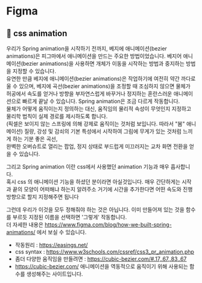 # Figma
## 🍑 css animation


우리가 Spring animation을 시작하기 전까지, 베지에 애니메이션(bezier animations)은 피그마에서 애니메이션을 만드는 주요한 방법이었습니다. 베지어 애니메이션(bezier animations)을 사용하면 개체가 이동을 시작하는 방법과 중지하는 방법을 지정할 수 있습니다.  
유연한 만큼 베지에 애니메이션(bezier animations)은 작업하기에 여전히 약간 까다로울 수 있으며, 베지에 곡선(bezier animations)을 조정할 때 조심하지 않으면 물체가 허공에서 속도를 얻거나 방향을 부자연스럽게 바꾸거나 정지하는 혼란스러운 애니메이션으로 빠르게 끝날 수 있습니다.
Spring animation은 조금 다르게 작동합니다.  
물체가 어떻게 움직이는지 정의하는 대신, 움직임의 물리적 속성이 무엇인지 지정하고 물리학 법칙이 실제 경로를 제시하도록 합니다.   
(픽셀은 보이지 않는 스프링에 의해 강제로 움직이는 것처럼 보입니다. 따라서 "봄" 애니메이션) 질량, 강성 및 감쇠의 기본 특성에서 시작하여 그림에 무게가 있는 것처럼 느끼게 하는 기분 좋은 곡선,    
완벽한 오버슈트로 열리는 팝업, 정지 상태로 부드럽게 미끄러지는 교차 화면 전환을 얻을 수 있습니다.

그리고 Spring animation 이란 css에서 사용했던 animation 기능과 매우 흡사합니다.   
혹시 css 의 애니메이션 기능을 하셨던 분이라면 아실것입니다.
매우 간단하게는  시작과 끝의 모양이 어떠해냐 하는지 알려주소 거기에 시간을 추가한다면 어떤 속도와 진행방향으로 할지 지정해주면 됩니다

그런데 우리가 이것을 모두 정해줘야 하는 것은 아닙니다. 이미 만들어져 있는 것을 함수를 부르듯 지정된 이름을 선택하면 '그렇게' 작동합니다.  
더 자세한 내용은  https://www.figma.com/blog/how-we-built-spring-animations/ 에서 보실 수 있습니다.   
- 작동원리 : https://easings.net/
- css syntax : https://www.w3schools.com/cssref/css3_pr_animation.php
- 좀더 다양한 움직임을 만들려면 : https://cubic-bezier.com/#.17,.67,.83,.67  
- https://cubic-bezier.com/ 애니메이션을 역동적으로 움직이기 위해 사용되는 함수를 생성해주는 사이트입니다.
